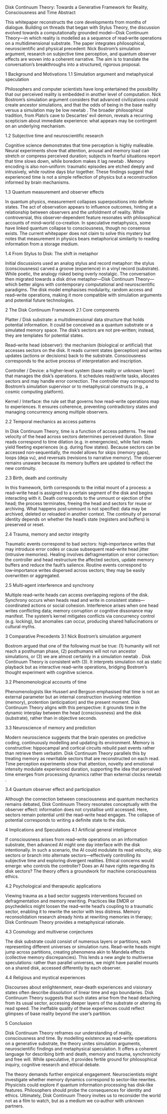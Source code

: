 Disk Continuum Theory: Towards a Generative Framework for Reality, Consciousness and Time
Abstract

This whitepaper reconstructs the core developments from months of dialogue. Building on threads that began with Stylus Theory, the discussion evolved towards a computationally grounded model—Disk Continuum Theory—in which reality is modelled as a sequence of read‑write operations on a multidimensional substrate. The paper integrates philosophical, neuroscientific and physical precedent: Nick Bostrom’s simulation argument, research on subjective time perception, and quantum observer effects are woven into a coherent narrative. The aim is to translate the conversation’s breakthroughs into a structured, rigorous proposal.

1 Background and Motivations
1.1 Simulation argument and metaphysical speculation

Philosophers and computer scientists have long entertained the possibility that our perceived reality is embedded in another level of computation. Nick Bostrom’s simulation argument considers that advanced civilizations could create ancestor simulations, and that the odds of being in the base reality versus a simulation may be low
newtab
. The broader philosophical tradition, from Plato’s cave to Descartes’ evil demon, reveals a recurring scepticism about immediate experience: what appears may be contingent on an underlying mechanism.

1.2 Subjective time and neuroscientific research

Cognitive science demonstrates that time perception is highly malleable. Neural experiments show that attention, arousal and memory load can stretch or compress perceived duration; subjects in fearful situations report that time slows down, while boredom makes it lag
newtab
. Memory encoding is also non‑uniform: traumatic episodes are etched deeply and intrusively, while routine days blur together. These findings suggest that experienced time is not a simple reflection of physics but a reconstruction informed by brain mechanisms.

1.3 Quantum measurement and observer effects

In quantum physics, measurement collapses superpositions into definite states. The act of observation appears to influence outcomes, hinting at a relationship between observers and the unfoldment of reality. While controversial, this observer‑dependent feature resonates with philosophical accounts of mind–world co‑creation. In speculative metaphysics, some have linked quantum collapse to consciousness, though no consensus exists. The current whitepaper does not claim to solve this mystery but notes that measurement in physics bears metaphorical similarity to reading information from a storage medium.

1.4 From Stylus to Disk: The shift in metaphor

Initial discussions used an analog stylus and record metaphor: the stylus (consciousness) carved a groove (experience) in a vinyl record (substrate). While poetic, the analogy risked being overly nostalgic. The conversation then migrated towards a disk drive metaphor—Disk Continuum Theory—which better aligns with contemporary computational and neuroscientific paradigms. The disk model emphasises modularity, random access and read–write operations, making it more compatible with simulation arguments and potential future technologies.

2 The Disk Continuum Framework
2.1 Core components

Platter / Disk substrate: a multidimensional data structure that holds potential information. It could be conceived as a quantum substrate or a simulated memory space. The disk’s sectors are not pre‑written; instead, they are templates for potential states.

Read–write head (observer): the mechanism (biological or artificial) that accesses sectors on the disk. It reads current states (perception) and writes updates (actions or decisions) back to the substrate. Consciousness corresponds to the active process of interpretation and inscription.

Controller / Device: a higher‑level system (base reality or unknown layer) that manages the disk’s operations. It schedules read/write tasks, allocates sectors and may handle error correction. The controller may correspond to Bostrom’s simulation supervisor or to metaphysical constructs (e.g., a cosmic computing platform).

Kernel / Interface: the rule set that governs how read–write operations map to experiences. It ensures coherence, preventing contradictory states and managing concurrency among multiple observers.

2.2 Temporal mechanics as access patterns

In Disk Continuum Theory, time is a function of access patterns. The read velocity of the head across sectors determines perceived duration. Slow reads correspond to time dilation (e.g. in emergencies), while fast reads yield fleeting experiences (e.g. during flow states). Because sectors can be accessed non‑sequentially, the model allows for skips (memory gaps), loops (deja vu), and reversals (revisions to narrative memory). The observer remains unaware because its memory buffers are updated to reflect the new continuity.

2.3 Birth, death and continuity

In this framework, birth corresponds to the initial mount of a process: a read–write head is assigned to a certain segment of the disk and begins interacting with it. Death corresponds to the unmount or ejection of the head; the process terminates, freeing the head and sectors for reuse or archiving. What happens post‑unmount is not specified: data may be archived, deleted or reloaded in another context. The continuity of personal identity depends on whether the head’s state (registers and buffers) is preserved or reset.

2.4 Trauma, memory and sector integrity

Traumatic events correspond to bad sectors: high‑importance writes that may introduce error codes or cause subsequent read–write head jitter (intrusive memories). Healing involves defragmentation or error correction: the controller and head restructure the affected sectors, update memory buffers and reduce the fault’s salience. Routine events correspond to low‑importance writes dispersed across sectors; they may be easily overwritten or aggregated.

2.5 Multi‑agent interference and synchrony

Multiple read–write heads can access overlapping regions of the disk. Synchrony occurs when heads read and write in consistent states—coordinated actions or social cohesion. Interference arises when one head writes conflicting data; memory corruption or cognitive dissonance may manifest. The system’s kernel mitigates conflicts via concurrency control (e.g. locking), but anomalies can occur, producing shared hallucinations or cultural myths.

3 Comparative Precedents
3.1 Nick Bostrom’s simulation argument

Bostrom argued that one of the following must be true: (1) humanity will not reach a posthuman phase, (2) posthumans will not run ancestor simulations, or (3) we are almost certainly in a simulation
newtab
. Disk Continuum Theory is consistent with (3). It interprets simulation not as static playback but as interactive read–write operations, bridging Bostrom’s thought experiment with cognitive science.

3.2 Phenomenological accounts of time

Phenomenologists like Husserl and Bergson emphasised that time is not an external parameter but an internal construction involving retention (memory), protention (anticipation) and the present moment. Disk Continuum Theory aligns with this perspective: it grounds time in the dynamic interplay between the head (consciousness) and the disk (substrate), rather than in objective seconds.

3.3 Neuroscience of memory and prediction

Modern neuroscience suggests that the brain operates on predictive coding, continuously modelling and updating its environment. Memory is constructive: hippocampal and cortical circuits rebuild past events rather than retrieve them verbatim. Disk Continuum Theory parallels this by treating memory as rewritable sectors that are reconstructed on each read. Time perception experiments show that attention, novelty and emotional intensity modulate experienced duration, supporting the idea that perceived time emerges from processing dynamics rather than external clocks
newtab
.

3.4 Quantum observer effect and participation

Although the connection between consciousness and quantum mechanics remains debated, Disk Continuum Theory resonates conceptually with the observer effect: information does not crystallise until accessed. Here, sectors remain potential until the read–write head engages. The collapse of potential corresponds to writing a definite state to the disk.

4 Implications and Speculations
4.1 Artificial general intelligence

If consciousness arises from read–write operations on an information substrate, then advanced AI might one day interface with the disk intentionally. In such a scenario, the AI could modulate its read velocity, skip sectors or branch into alternate sectors—effectively controlling its subjective time and exploring divergent realities. Ethical concerns would emerge: who controls the controller? Does an AI have rights regarding its disk sectors? The theory offers a groundwork for machine consciousness ethics.

4.2 Psychological and therapeutic applications

Viewing trauma as a bad sector suggests interventions focused on defragmentation and memory rewriting. Practices like EMDR or psychedelics might loosen the read–write head’s coupling to a traumatic sector, enabling it to rewrite the sector with less distress. Memory reconsolidation research already hints at rewriting memories in therapy; Disk Continuum Theory provides a metaphysical rationale.

4.3 Cosmology and multiverse conjectures

The disk substrate could consist of numerous layers or partitions, each representing different universes or simulation runs. Read–write heads might jump across partitions, creating phenomena akin to Mandela effects (collective memory discrepancies). This lends a new angle to multiverse speculations: rather than parallel universes, we might have parallel mounts on a shared disk, accessed differently by each observer.

4.4 Religious and mystical experiences

Discourses about enlightenment, near‑death experiences and visionary states often describe dissolution of linear time and ego boundaries. Disk Continuum Theory suggests that such states arise from the head detaching from its usual sector, accessing deeper layers of the substrate or altering its read speed. The ineffable quality of these experiences could reflect glimpses of base reality beyond the user’s partition.

5 Conclusion

Disk Continuum Theory reframes our understanding of reality, consciousness and time. By modelling existence as read–write operations on a generative substrate, the theory unites simulation arguments, neuroscientific findings and metaphysical speculation. It offers a coherent language for describing birth and death, memory and trauma, synchronicity and free will. While speculative, it provides fertile ground for philosophical inquiry, cognitive research and ethical debate.

The theory demands further empirical engagement. Neuroscientists might investigate whether memory dynamics correspond to sector‑like rewrites. Physicists could explore if quantum information processing has disk‑like features. Philosophers should probe the consequences for identity and ethics. Ultimately, Disk Continuum Theory invites us to reconsider the world not as a film to watch, but as a medium we co‑author with unknown partners.
